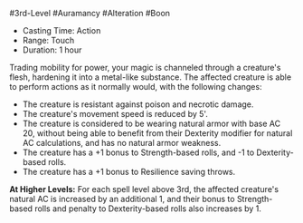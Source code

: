 #3rd-Level #Auramancy #Alteration #Boon
 
- Casting Time: Action
- Range: Touch
- Duration: 1 hour  

Trading mobility for power, your magic is channeled through a creature's flesh, hardening it into a metal-like substance. The affected creature is able to perform actions as it normally would, with the following changes:

- The creature is resistant against poison and necrotic damage.
- The creature's movement speed is reduced by 5'.
- The creature is considered to be wearing natural armor with base AC 20, without being able to benefit from their Dexterity modifier for natural AC calculations, and has no natural armor weakness.
- The creature has a +1 bonus to Strength-based rolls, and -1 to Dexterity-based rolls.
- The creature has a +1 bonus to Resilience saving throws.
 
**At Higher Levels:** For each spell level above 3rd, the affected creature's natural AC is increased by an additional 1, and their bonus to Strength-based rolls and penalty to Dexterity-based rolls also increases by 1.